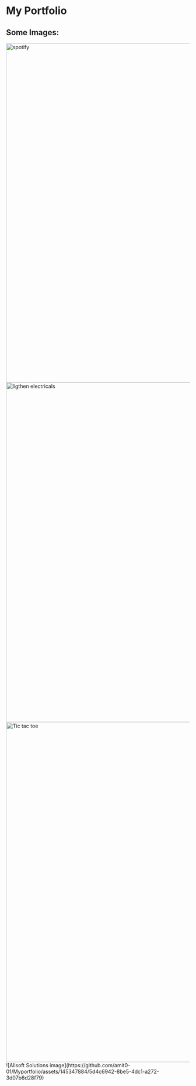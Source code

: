 # My Portfolio

## Some Images:

<img width="926" alt="spotify " src="https://github.com/amit0-01/Myportfolio/assets/145347884/b7066115-489e-48a3-a302-17387a35fb63">
<img width="928" alt="ligthen electricals" src="https://github.com/amit0-01/Myportfolio/assets/145347884/d07f141c-b03e-4cc2-a967-2bc9c97bebd7">
<img width="929" alt="Tic tac toe" src="https://github.com/amit0-01/Myportfolio/assets/145347884/83a70968-1eb8-40db-b35d-e0b28ab4ca65">
![Allsoft Solutions image](https://github.com/amit0-01/Myportfolio/assets/145347884/5d4c6942-8be5-4dc1-a272-3d07b6d28f79)
